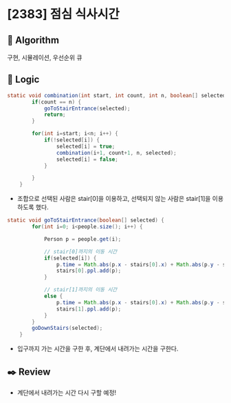 # [2383] 점심 식사시간

## :pushpin: **Algorithm**

구현, 시뮬레이션, 우선순위 큐

## :round_pushpin: **Logic**

```java
static void combination(int start, int count, int n, boolean[] selected) {
        if(count == n) {
            goToStairEntrance(selected);
            return;
        }

        for(int i=start; i<n; i++) {
            if(!selected[i]) {
                selected[i] = true;
                combination(i+1, count+1, n, selected);
                selected[i] = false;
            }

        }
    }
```

- 조합으로 선택된 사람은 stair[0]을 이용하고, 선택되지 않는 사람은 stair[1]을 이용하도록 했다.

```java
static void goToStairEntrance(boolean[] selected) {
        for(int i=0; i<people.size(); i++) {

            Person p = people.get(i);

            // stair[0]까지의 이동 시간
            if(selected[i]) {
                p.time = Math.abs(p.x - stairs[0].x) + Math.abs(p.y - stairs[0].y);
                stairs[0].ppl.add(p);
            }

            // stair[1]까지의 이동 시간
            else {
                p.time = Math.abs(p.x - stairs[0].x) + Math.abs(p.y - stairs[0].y);
                stairs[1].ppl.add(p);
            }
        }
        goDownStairs(selected);
    }
```
- 입구까지 가는 시간을 구한 후, 계단에서 내려가는 시간을 구한다.

## :black_nib: **Review**
- 계단에서 내려가는 시간 다시 구할 예정!